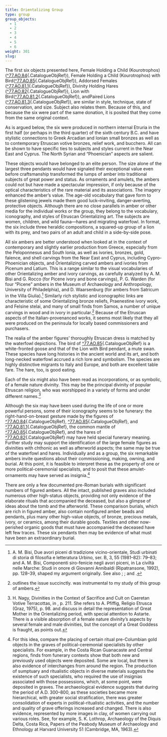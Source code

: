 ```yaml
---
title: Orientalizing Group
type: group
group_objects:
  - 1
  - 2
  - 3
  - 4
  - 5
  - 6
weight: 301
slug:
---
```


The first six objects presented here, Female Holding a Child (Kourotrophos)([^77.AO.84](#cat-77.AO.84){.CatalogueObjRef}), Female Holding a Child (Kourotrophos) with Bird([^77.AO.85](#cat-77.AO.85){.CatalogueObjRef}), Addorsed Females ([^77.AO.81.1](#cat-77.AO.81.1){.CatalogueObjRef}), Divinity Holding Hares ([^77.AO.82](#cat-77.AO.82){.CatalogueObjRef}), Lion with Bird([^77.AO.81.2](#cat-77.AO.81.2){.CatalogueObjRef}), andPaired Lions ([^77.AO.81.3](#cat-77.AO.81.3){.CatalogueObjRef}), are similar in style, technique, state of conservation, and size. Subject also relates them. Because of this, and because the six were part of the same donation, it is posited that they come from the same original context.

As is argued below, the six were produced in northern internal Etruria in the first half (or perhaps in the third quarter) of the sixth century B.C. and have stylistic connections to Greek Arcadian and Ionian small bronzes as well as to contemporary Etruscan votive bronzes, relief work, and bucchero. All can be shown to have specific ties to subjects and styles current in the Near East and Cyprus. The North Syrian and “Phoenician” aspects are salient.

These objects would have belonged to an elite person. The size alone of the largest three pendants would have signaled their exceptional value even before craftsmanship transformed the lumps of amber into traditional subjects of great power and status. As ornaments and amulets, the ambers could not but have made a spectacular impression, if only because of the optical characteristics of the rare material and its associations. The imagery enhanced the amber’s value. The age-old vocabulary that gave form to these glistening jewels made them good luck–inviting, danger-averting, protective objects. Although there are no close parallels in amber or other media for the individual works or the group, they belong to the vocabulary, iconography, and styles of Etruscan Orientalizing art. The subjects are women, children, and wild fauna—hares and migrating waterfowl. In format, the six include three heraldic compositions, a squared-up group of a lion with its prey, and two pairs of an adult and child in a side-by-side pose.

All six ambers are better understood when looked at in the context of contemporary and slightly earlier production from Greece, especially from the Peloponnesus and South Ionia, as well as ivories, bronzes, gold, faïence, and shell carvings from the Near East and Cyprus, including Cypro-Phoenician objects, and Orientalizing carved ambers and ivories from Picenum and Latium. This is a range similar to the visual vocabularies of other Orientalizing amber and ivory carvings, as carefully analyzed by A. M. Bisi and G. Rocco (for Picene ivory and bone carvings), P. G. Warden (for four “Picene” ambers in the Museum of Archaeology and Anthropology, University of Philadelphia), and D. Waarsenburg (for ambers from Satricum in the Villa Giulia).[^1] Similarly rich stylistic and iconographic links are characteristic of some Orientalizing bronze reliefs, Praenestine ivory work, and Felsine stelai, and many of small finds from Samos, a number of unique carvings in wood and in ivory in particular.[^2] Because of the Etruscan aspects of the Italian-provenanced works, it seems most likely that they all were produced on the peninsula for locally based commissioners and purchasers.

The realia of the amber figures’ thoroughly Etruscan dress is matched by the waterfowl depictions. The bird of [^77.AO.85](#cat-77.AO.85){.CatalogueObjRef} is a white-fronted goose and that of the Lion with Bird pendant, a mute swan. These species have long histories in the ancient world and its art, and both long-necked waterfowl accrued a rich lore and symbolism. The species are highly distinctive migrants to Italy and Europe, and both are excellent table fare. The hare, too, is good eating.

Each of the six might also have been read as incorporations, or as symbolic, of a female nature divinity. This may be the principal divinity of popular Etruscan religion, who was worshipped in a variety of forms and under different names.[^3]

Although the six may have been used during the life of one or more powerful persons, some of their iconography seems to be funerary: the right-hand-on-breast gesture made by the figures of [^77.AO.84](#cat-77.AO.84){.CatalogueObjRef}, [^77.AO.85](#cat-77.AO.85){.CatalogueObjRef}, and [^77.AO.81.1](#cat-77.AO.81.1){.CatalogueObjRef}, the common mantle of [^77.AO.85](#cat-77.AO.85){.CatalogueObjRef}, and the hares of [^77.AO.82](#cat-77.AO.82){.CatalogueObjRef} may have held special funerary meaning. Further study may support the identification of the large female figures as divinities with chthonic as well as afterworld aspects; the same may be true of the waterfowl and hares. Individually and as a group, the six remarkable ambers invite questions about their commissioning, making, owning, and burial. At this point, it is feasible to interpret these as the property of one or more political-ceremonial specialists, and to posit that these amulet-ornaments may have served as insignia.[^4]

There are only a few documented pre-Roman burials with significant numbers of figured ambers. All the intact, published graves also included numerous other high-status objects, providing not only evidence of the elaborate rituals that accompanied the deceased, but also a glimpse of ideas about the tomb and the afterworld. These comparison burials, which are rich in figured amber, also contain nonfigured amber beads and pendants, plus many other high-value objects, of bronze, precious metals, ivory, or ceramics, among their durable goods. Textiles and other now-perished organic goods that must have accompanied the deceased have left few traces. These six pendants then may be evidence of what must have been an extraordinary burial.

[^1]: A. M. Bisi, Due avori piceni di tradizione vicino-orientale, Studi urbinati di storia di filosofia e letteratura Urbino, ser. B, 3, 55 (1981–82): 79–83; and A. M. Bisi, Componenti siro-fenicie negli avori piceni, in La civiltà nelle Marche: Studi in onore di Giovanni Annibaldi (Ripatransone, 1992), pp. 128–39, shaped my argument originally. See also ; ; and .

[^2]: outlines the issue succinctly. was instrumental to my study of this group of ambers.

[^3]: H. Nagy, Divinities in the Context of Sacrifice and Cult on Caeretan Votive Terracottas, in , p. 211. She refers to A. Pfiffig, Religio Etrusca (Graz, 1975), p. 98. and discuss in detail the representation of Great Mother in the Orientalizing period, with special attention to Astarte. There is a visible absorption of a female nature divinity’s aspects by several female and male divinities, but the concept of a Great Goddess is fraught, as points out.

[^4]: For this idea, compare the placing of certain ritual pre-Columbian gold objects in the graves of political-ceremonial specialists by other specialists. For example, in the Costa Rican Guanacaste and Central regions, finds from funerary contexts show that both new and previously used objects were deposited. Some are local, but there is also evidence of interchanges from around the region. The production of sumptuary and ritualistic objects in diverse materials suggests the existence of such specialists, who required the use of insignias associated with those possessions, which, at some point, were deposited in graves. The archaeological evidence suggests that during the period of A.D. 300–800, as these societies became more hierarchical, with greater social stratification, there was greater consolidation of experts in political-ritualistic activities, and the number and quality of grave offerings increased and changed. There is also evidence, represented by more images in clay, of women carrying out various roles. See, for example, S. K. Lothrop, Archaeology of the Diquis Delta, Costa Rica, Papers of the Peabody Museum of Archaeology and Ethnology at Harvard University 51 (Cambridge, MA, 1963).
